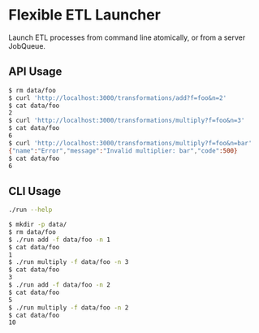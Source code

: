 # Flexible ETL Launcher

Launch ETL processes from command line atomically, or from a server JobQueue.

## API Usage

```sh
$ rm data/foo
$ curl 'http://localhost:3000/transformations/add?f=foo&n=2'
$ cat data/foo
2
$ curl 'http://localhost:3000/transformations/multiply?f=foo&n=3'
$ cat data/foo
6
$ curl 'http://localhost:3000/transformations/multiply?f=foo&n=bar'
{"name":"Error","message":"Invalid multiplier: bar","code":500}
$ cat data/foo
6
```

## CLI Usage

```sh
./run --help
```

```sh
$ mkdir -p data/
$ rm data/foo
$ ./run add -f data/foo -n 1
$ cat data/foo
1
$ ./run multiply -f data/foo -n 3
$ cat data/foo
3
$ ./run add -f data/foo -n 2
$ cat data/foo
5
$ ./run multiply -f data/foo -n 2
$ cat data/foo
10
```
